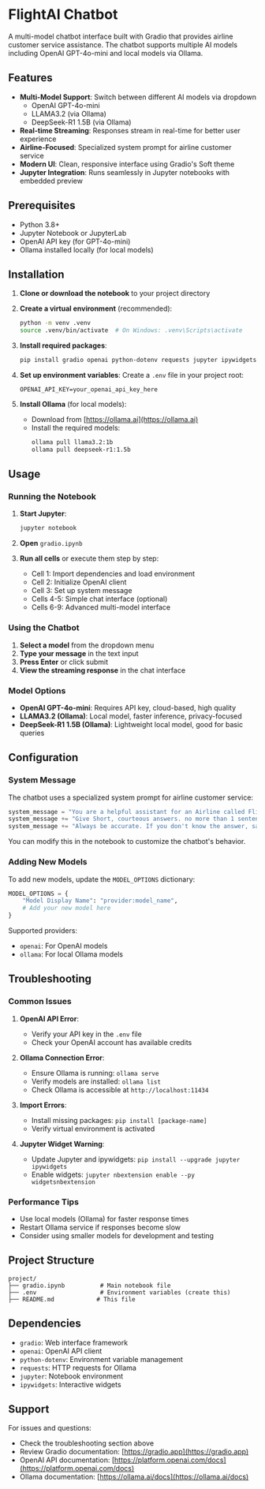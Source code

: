 # FlightAI Chatbot

A multi-model chatbot interface built with Gradio that provides airline customer service assistance. The chatbot supports multiple AI models including OpenAI GPT-4o-mini and local models via Ollama.

## Features

- **Multi-Model Support**: Switch between different AI models via dropdown
  - OpenAI GPT-4o-mini
  - LLAMA3.2 (via Ollama)
  - DeepSeek-R1 1.5B (via Ollama)
- **Real-time Streaming**: Responses stream in real-time for better user experience
- **Airline-Focused**: Specialized system prompt for airline customer service
- **Modern UI**: Clean, responsive interface using Gradio's Soft theme
- **Jupyter Integration**: Runs seamlessly in Jupyter notebooks with embedded preview

## Prerequisites

- Python 3.8+
- Jupyter Notebook or JupyterLab
- OpenAI API key (for GPT-4o-mini)
- Ollama installed locally (for local models)

## Installation

1. **Clone or download the notebook** to your project directory

2. **Create a virtual environment** (recommended):

   ```bash
   python -m venv .venv
   source .venv/bin/activate  # On Windows: .venv\Scripts\activate
   ```

3. **Install required packages**:

   ```bash
   pip install gradio openai python-dotenv requests jupyter ipywidgets
   ```

4. **Set up environment variables**:
   Create a `.env` file in your project root:

   ```env
   OPENAI_API_KEY=your_openai_api_key_here
   ```

5. **Install Ollama** (for local models):
   - Download from [https://ollama.ai](https://ollama.ai)
   - Install the required models:
     ```bash
     ollama pull llama3.2:1b
     ollama pull deepseek-r1:1.5b
     ```

## Usage

### Running the Notebook

1. **Start Jupyter**:

   ```bash
   jupyter notebook
   ```

2. **Open** `gradio.ipynb`

3. **Run all cells** or execute them step by step:
   - Cell 1: Import dependencies and load environment
   - Cell 2: Initialize OpenAI client
   - Cell 3: Set up system message
   - Cells 4-5: Simple chat interface (optional)
   - Cells 6-9: Advanced multi-model interface

### Using the Chatbot

1. **Select a model** from the dropdown menu
2. **Type your message** in the text input
3. **Press Enter** or click submit
4. **View the streaming response** in the chat interface

### Model Options

- **OpenAI GPT-4o-mini**: Requires API key, cloud-based, high quality
- **LLAMA3.2 (Ollama)**: Local model, faster inference, privacy-focused
- **DeepSeek-R1 1.5B (Ollama)**: Lightweight local model, good for basic queries

## Configuration

### System Message

The chatbot uses a specialized system prompt for airline customer service:

```python
system_message = "You are a helpful assistant for an Airline called FlightAI."
system_message += "Give Short, courteous answers. no more than 1 sentence."
system_message += "Always be accurate. If you don't know the answer, say so."
```

You can modify this in the notebook to customize the chatbot's behavior.

### Adding New Models

To add new models, update the `MODEL_OPTIONS` dictionary:

```python
MODEL_OPTIONS = {
    "Model Display Name": "provider:model_name",
    # Add your new model here
}
```

Supported providers:

- `openai`: For OpenAI models
- `ollama`: For local Ollama models

## Troubleshooting

### Common Issues

1. **OpenAI API Error**:

   - Verify your API key in the `.env` file
   - Check your OpenAI account has available credits

2. **Ollama Connection Error**:

   - Ensure Ollama is running: `ollama serve`
   - Verify models are installed: `ollama list`
   - Check Ollama is accessible at `http://localhost:11434`

3. **Import Errors**:

   - Install missing packages: `pip install [package-name]`
   - Verify virtual environment is activated

4. **Jupyter Widget Warning**:
   - Update Jupyter and ipywidgets: `pip install --upgrade jupyter ipywidgets`
   - Enable widgets: `jupyter nbextension enable --py widgetsnbextension`

### Performance Tips

- Use local models (Ollama) for faster response times
- Restart Ollama service if responses become slow
- Consider using smaller models for development and testing

## Project Structure

```
project/
├── gradio.ipynb          # Main notebook file
├── .env                  # Environment variables (create this)
├── README.md            # This file
```

## Dependencies

- `gradio`: Web interface framework
- `openai`: OpenAI API client
- `python-dotenv`: Environment variable management
- `requests`: HTTP requests for Ollama
- `jupyter`: Notebook environment
- `ipywidgets`: Interactive widgets

## Support

For issues and questions:

- Check the troubleshooting section above
- Review Gradio documentation: [https://gradio.app](https://gradio.app)
- OpenAI API documentation: [https://platform.openai.com/docs](https://platform.openai.com/docs)
- Ollama documentation: [https://ollama.ai/docs](https://ollama.ai/docs)

